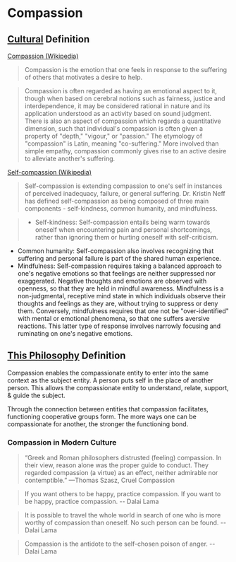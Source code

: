 # Compassion

## [Cultural](./culture.md) Definition

<a href="http://en.wikipedia.org/wiki/Compassion" target="_blank">Compassion (Wikipedia)</a>

> Compassion is the emotion that one feels in response to the suffering of others that motivates a desire to help.

> Compassion is often regarded as having an emotional aspect to it, though when based on cerebral notions such as fairness, justice and interdependence, it may be considered rational in nature and its application understood as an activity based on sound judgment. There is also an aspect of compassion which regards a quantitative dimension, such that individual's compassion is often given a property of "depth," "vigour," or "passion." The etymology of "compassion" is Latin, meaning "co-suffering." More involved than simple empathy, compassion commonly gives rise to an active desire to alleviate another's suffering.

<a href="http://en.wikipedia.org/wiki/Self-compassion" target="_blank">Self-compassion (Wikipedia)</a>

> Self-compassion is extending compassion to one's self in instances of perceived inadequacy, failure, or general suffering. Dr. Kristin Neff has defined self-compassion as being composed of three main components - self-kindness, common humanity, and mindfulness.

> * Self-kindness: Self-compassion entails being warm towards oneself when encountering pain and personal shortcomings, rather than ignoring them or hurting oneself with self-criticism.
  * Common humanity: Self-compassion also involves recognizing that suffering and personal failure is part of the shared human experience.
  * Mindfulness: Self-compassion requires taking a balanced approach to one's negative emotions so that feelings are neither suppressed nor exaggerated. Negative thoughts and emotions are observed with openness, so that they are held in mindful awareness. Mindfulness is a non-judgmental, receptive mind state in which individuals observe their thoughts and feelings as they are, without trying to suppress or deny them. Conversely, mindfulness requires that one not be "over-identified" with mental or emotional phenomena, so that one suffers aversive reactions. This latter type of response involves narrowly focusing and ruminating on one's negative emotions.

## [This Philosophy](./this-philosophy.md) Definition

Compassion enables the compassionate entity to enter into the same context as the subject entity. A person puts self in the place of another person. This allows the compassionate entity to understand, relate, support, & guide the subject.

Through the connection between entities that compassion facilitates, functioning cooperative groups form. The more ways one can be compassionate for another, the stronger the functioning bond.

### Compassion in Modern Culture

> “Greek and Roman philosophers distrusted (feeling) compassion. In their view, reason alone was the proper guide to conduct. They regarded compassion (a virtue) as an effect, neither admirable nor contemptible.” —Thomas Szasz, Cruel Compassion

> If you want others to be happy, practice compassion. If you want to be happy, practice compassion. -- Dalai Lama

> It is possible to travel the whole world in search of one who is more worthy of compassion than oneself. No such person can be found. -- Dalai Lama

> Compassion is the antidote to the self-chosen poison of anger. -- Dalai Lama
